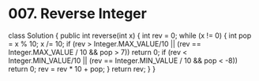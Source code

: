 # 007. Reverse Integer

class Solution { public int reverse\(int x\) { int rev = 0; while \(x != 0\) { int pop = x % 10; x /= 10; if \(rev &gt; Integer.MAX\_VALUE/10 \|\| \(rev == Integer.MAX\_VALUE / 10 && pop &gt; 7\)\) return 0; if \(rev &lt; Integer.MIN\_VALUE/10 \|\| \(rev == Integer.MIN\_VALUE / 10 && pop &lt; -8\)\) return 0; rev = rev \* 10 + pop; } return rev; } }

